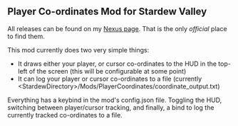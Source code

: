 ## Player Co-ordinates Mod for Stardew Valley
All releases can be found on my [Nexus page](https://www.nexusmods.com/stardewvalley/users/79440738). That is the only *official* place to find them.


This mod currently does two very simple things:
* It draws either your player, or cursor co-ordinates to the HUD in the top-left of the screen (this will be configurable at some point)
* It can log your player or cursor co-ordinates to a file (currently \<StardewDirectory\>/Mods/PlayerCoordinates/coordinate_output.txt)

Everything has a keybind in the mod's config.json file. Toggling the HUD, switching between player/cursor tracking, and finally, a bind to log the currently tracked co-ordinates to a file.